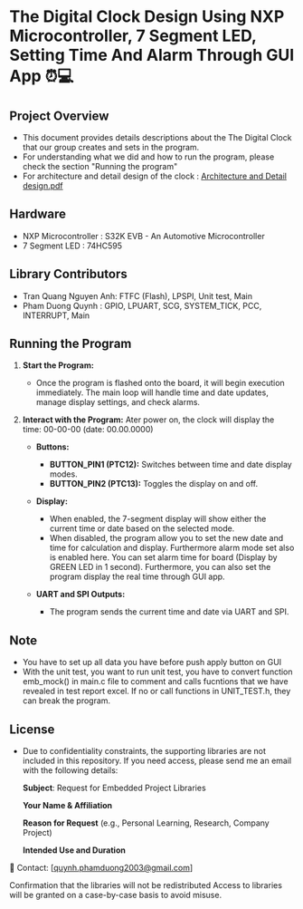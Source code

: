 # The Digital Clock Design Using NXP Microcontroller, 7 Segment LED, Setting Time And Alarm Through GUI App ⏰💻

## Project Overview

- This document provides details descriptions about the The Digital Clock that our group creates and sets in the program.
- For understanding what we did and how to run the program, please check the section "Running the program"
- For architecture and detail design of the clock : [Architecture and Detail design.pdf](https://github.com/quynhphamduong/The-Digital-Clock-Design-Using-NXP-Microcontroller-7-Segment-LED-/blob/cdbe5cfcbc72dcd61f888e2d0aa1bb24a655f53d/Architecture%20and%20Detail%20design.pdf)


## Hardware
- NXP Microcontroller : S32K EVB - An Automotive Microcontroller
- 7 Segment LED : 74HC595

## Library Contributors
- Tran Quang Nguyen Anh: FTFC (Flash), LPSPI, Unit test, Main
- Pham Duong Quynh : GPIO, LPUART, SCG, SYSTEM_TICK, PCC, INTERRUPT, Main

## Running the Program

1. **Start the Program:**
   - Once the program is flashed onto the board, it will begin execution immediately. The main loop will handle time and date updates, manage display settings, and check alarms.

2. **Interact with the Program:**
   Ater power on, the clock will display the time: 00-00-00 (date: 00.00.0000)
   - **Buttons:**
     - **BUTTON_PIN1 (PTC12):** Switches between time and date display modes.
     - **BUTTON_PIN2 (PTC13):** Toggles the display on and off.
   - **Display:**
     - When enabled, the 7-segment display will show either the current time or date based on the selected mode.
     - When disabled, the program allow you to set the new date and time for calculation and display. Furthermore alarm mode set also is enabled here. You can set alarm time for board (Display by GREEN LED in 1 second). Furthermore, you can also set the program display the real time through GUI app. 

   - **UART and SPI Outputs:**
     - The program sends the current time and date via UART and SPI.

## Note

   - You have to set up all data you have before push apply button on GUI 
   - With the unit test, you want to run unit test, you have to convert function emb_mock() in main.c file to comment and calls fucntions that we have revealed in test report excel. If no or call functions in UNIT_TEST.h, they can break the program. 
   
## License
   - Due to confidentiality constraints, the supporting libraries are not included in this repository. If you need access, please send me an email with the following details:

      **Subject**: Request for Embedded Project Libraries

      **Your Name & Affiliation**

      **Reason for Request** (e.g., Personal Learning, Research, Company Project)

      **Intended Use and Duration**

📩 Contact: [quynh.phamduong2003@gmail.com]

Confirmation that the libraries will not be redistributed
Access to libraries will be granted on a case-by-case basis to avoid misuse.
   
